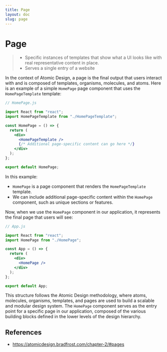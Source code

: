 ```yaml
---
title: Page
layout: doc
slug: page
---
```


# Page

> - Specific instances of templates that show what a UI looks like with real representative content in place.
> - Serves a single entry of a website

In the context of Atomic Design, a page is the final output that users interact with and is composed of templates, organisms, molecules, and atoms. Here is an example of a simple `HomePage` page component that uses the `HomePageTemplate` template:

```jsx
// HomePage.js

import React from "react";
import HomePageTemplate from "./HomePageTemplate";

const HomePage = () => {
  return (
    <div>
      <HomePageTemplate />
      {/* Additional page-specific content can go here */}
    </div>
  );
};

export default HomePage;
```

In this example:

* `HomePage` is a page component that renders the `HomePageTemplate` template.
* We can include additional page-specific content within the `HomePage` component, such as unique sections or features.

Now, when we use the `HomePage` component in our application, it represents the final page that users will see:

```jsx
// App.js

import React from "react";
import HomePage from "./HomePage";

const App = () => {
  return (
    <div>
      <HomePage />
    </div>
  );
};

export default App;
```

This structure follows the Atomic Design methodology, where atoms, molecules, organisms, templates, and pages are used to build a scalable and modular design system. The `HomePage` component serves as the entry point for a specific page in our application, composed of the various building blocks defined in the lower levels of the design hierarchy.

## References

- https://atomicdesign.bradfrost.com/chapter-2/#pages
